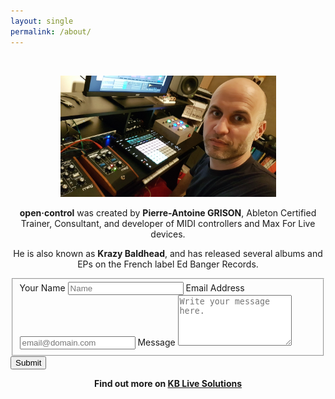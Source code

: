 ```yaml
---
layout: single
permalink: /about/
---
```

<br>

<p align=center><img src="../assets/images/kb_studio.jpg" width=345px></p>
<div class="specs">
<p align=center><b>open·control</b> was created by <b>Pierre-Antoine GRISON</b>, Ableton Certified Trainer, Consultant, and developer of MIDI controllers and Max For Live devices.</p>
<p align=center>He is also known as <b>Krazy Baldhead</b>, and has released several albums and EPs on the French label Ed Banger Records.</p>


<form id="fs-frm" name="simple-contact-form" accept-charset="utf-8" action="https://formspree.io/f/{form_id}" method="post">
  <fieldset id="fs-frm-inputs">
    <label for="full-name">Your Name</label>
    <input type="text" name="name" id="full-name" placeholder="Name" required="">
    <label for="email-address">Email Address</label>
    <input type="email" name="_replyto" id="email-address" placeholder="email@domain.com" required="">
    <label for="message">Message</label>
    <textarea rows="5" name="message" id="message" placeholder="Write your message here." required=""></textarea>
    <input type="hidden" name="_subject" id="email-subject" value="Contact Form Submission">
  </fieldset>
  <input type="submit" value="Submit">
</form>

<p align=center><b>Find out more  on <a href="https://kblivesolutions.com/en">KB Live Solutions</a></b></p>
</div>